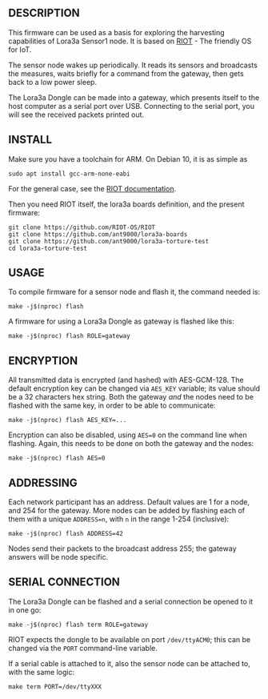 DESCRIPTION
-----------

This firmware can be used as a basis for exploring the harvesting capabilities of Lora3a Sensor1 node. It is based on [RIOT](https://github.com/RIOT-OS/RIOT) - The friendly OS for IoT.

The sensor node wakes up periodically. It reads its sensors and broadcasts the measures, waits briefly for a command from the gateway, then gets back to a low power sleep.

The Lora3a Dongle can be made into a gateway, which presents itself to the host computer as a serial port over USB. Connecting to the serial port, you will see the received packets printed out.

INSTALL
-------

Make sure you have a toolchain for ARM. On Debian 10, it is as simple as

```
sudo apt install gcc-arm-none-eabi
```

For the general case, see the [RIOT documentation](https://github.com/RIOT-OS/RIOT/wiki/Family:-ARM).

Then you need RIOT itself, the lora3a boards definition, and the present firmware:


```
git clone https://github.com/RIOT-OS/RIOT
git clone https://github.com/ant9000/lora3a-boards
git clone https://github.com/ant9000/lora3a-torture-test
cd lora3a-torture-test
```

USAGE
-----

To compile firmware for a sensor node and flash it, the command needed is:

```
make -j$(nproc) flash
```

A firmware for using a Lora3a Dongle as gateway is flashed like this:

```
make -j$(nproc) flash ROLE=gateway
```

ENCRYPTION
----------

All transmitted data is encrypted (and hashed) with AES-GCM-128. The default encryption key can be changed via `AES_KEY` variable; its value should be a 32 characters hex string. Both the gateway _and_ the nodes need to be flashed with the same key, in order to be able to communicate:

```
make -j$(nproc) flash AES_KEY=...
```

Encryption can also be disabled, using `AES=0` on the command line when flashing. Again, this needs to be done on both the gateway and the nodes:

```
make -j$(nproc) flash AES=0
```

ADDRESSING
----------

Each network participant has an address. Default values are 1 for a node, and 254 for the gateway. More nodes can be added by flashing each of them with a unique `ADDRESS=n`, with `n` in the range 1-254 (inclusive):

```
make -j$(nproc) flash ADDRESS=42
```

Nodes send their packets to the broadcast address 255; the gateway answers will be node specific.

SERIAL CONNECTION
-----------------

The Lora3a Dongle can be flashed and a serial connection be opened to it in one go:

```
make -j$(nproc) flash term ROLE=gateway
```

RIOT expects the dongle to be available on port `/dev/ttyACM0`; this can be changed via the `PORT` command-line variable.

If a serial cable is attached to it, also the sensor node can be attached to, with the same logic:

```
make term PORT=/dev/ttyXXX
```
